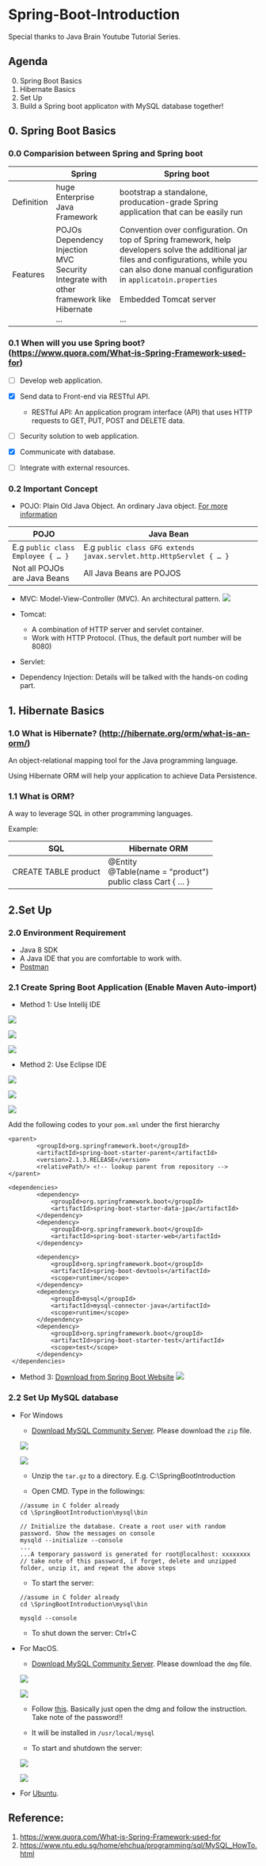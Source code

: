 # Spring-Boot-Introduction
Special thanks to Java Brain Youtube Tutorial Series.

## Agenda
0. Spring Boot Basics
1. Hibernate Basics
2. Set Up
3. Build a Spring boot applicaton with MySQL database together!

## 0. Spring Boot Basics

### 0.0 Comparision between Spring and Spring boot

|  | Spring | Spring boot|
| ------------- | ------------- | ------------- |
| Definition|  huge Enterprise Java Framework | bootstrap a standalone, producation-grade Spring application that can be easily run|
| Features|  POJOs<br> Dependency Injection<br> MVC<br> Security<br> Integrate with other framework like Hibernate <br> ...| Convention over configuration. On top of Spring framework, help developers solve the additional jar files and configurations, while you can also done manual configuration in `applicatoin.properties` <br><br> Embedded Tomcat server <br><br> ...|

### 0.1 When will you use Spring boot? (https://www.quora.com/What-is-Spring-Framework-used-for)

- [ ] Develop web application.

- [x] Send data to Front-end via RESTful API.
  - RESTful API: An application program interface (API) that uses HTTP requests to GET, PUT, POST and DELETE data.

- [ ] Security solution to web application.

- [x] Communicate with database.

- [ ] Integrate with external resources.

### 0.2 Important Concept

- POJO: Plain Old Java Object. An ordinary Java object. [For more information](https://www.geeksforgeeks.org/pojo-vs-java-beans/)

| POJO | Java Bean |
| ---- | ----- |
| E.g `public class Employee { … }` | E.g  `public class GFG extends javax.servlet.http.HttpServlet { … } `|
| Not all POJOs are Java Beans | All Java Beans are POJOS |


- MVC: Model-View-Controller (MVC). An architectural pattern.
![](https://github.com/LiMengyang990726/Spring-Boot-Introduction/blob/master/images/MVC.png)

- Tomcat:
  - A combination of HTTP server and servlet container.
  - Work with HTTP Protocol. (Thus, the default port number will be 8080)

- Servlet:

- Dependency Injection: Details will be talked with the hands-on coding part.

## 1. Hibernate Basics

### 1.0 What is Hibernate? (http://hibernate.org/orm/what-is-an-orm/)

An object-relational mapping tool for the Java programming language.

Using Hibernate ORM will help your application to achieve Data Persistence.

### 1.1 What is ORM?

A way to leverage SQL in other programming languages.

Example:

| SQL | Hibernate ORM |
|-----| --------------|
| CREATE TABLE product | @Entity<br>@Table(name = "product")<br>public class Cart { … } |

## 2.Set Up

### 2.0 Environment Requirement

- Java 8 SDK
- A Java IDE that you are comfortable to work with.
- [Postman](https://www.getpostman.com/downloads/)

### 2.1 Create Spring Boot Application (Enable Maven Auto-import)

- Method 1: Use Intellij IDE

![](https://github.com/LiMengyang990726/Spring-Boot-Introduction/blob/master/images/Step1.png)

![](https://github.com/LiMengyang990726/Spring-Boot-Introduction/blob/master/images/Step2.png)

![](https://github.com/LiMengyang990726/Spring-Boot-Introduction/blob/master/images/Step3.png)

- Method 2: Use Eclipse IDE

![](https://github.com/LiMengyang990726/Spring-Boot-Introduction/blob/master/images/EStep1.png)

![](https://github.com/LiMengyang990726/Spring-Boot-Introduction/blob/master/images/EStep2.png)

![](https://github.com/LiMengyang990726/Spring-Boot-Introduction/blob/master/images/EStep3.png)

Add the following codes to your `pom.xml` under the first hierarchy
```
<parent>
        <groupId>org.springframework.boot</groupId>
        <artifactId>spring-boot-starter-parent</artifactId>
        <version>2.1.3.RELEASE</version>
        <relativePath/> <!-- lookup parent from repository -->
</parent>

<dependencies>
        <dependency>
            <groupId>org.springframework.boot</groupId>
            <artifactId>spring-boot-starter-data-jpa</artifactId>
        </dependency>
        <dependency>
            <groupId>org.springframework.boot</groupId>
            <artifactId>spring-boot-starter-web</artifactId>
        </dependency>

        <dependency>
            <groupId>org.springframework.boot</groupId>
            <artifactId>spring-boot-devtools</artifactId>
            <scope>runtime</scope>
        </dependency>
        <dependency>
            <groupId>mysql</groupId>
            <artifactId>mysql-connector-java</artifactId>
            <scope>runtime</scope>
        </dependency>
        <dependency>
            <groupId>org.springframework.boot</groupId>
            <artifactId>spring-boot-starter-test</artifactId>
            <scope>test</scope>
        </dependency>
 </dependencies>
 ```

- Method 3: [Download from Spring Boot Website](https://start.spring.io/)
![](https://github.com/LiMengyang990726/Spring-Boot-Introduction/blob/master/images/IStep1.png)

### 2.2 Set Up MySQL database

- For Windows
  - [Download MySQL Community Server](https://dev.mysql.com/downloads/mysql/). Please download the `zip` file.
  
  ![](https://github.com/LiMengyang990726/Spring-Boot-Introduction/blob/master/images/MySQLWindows.png)
  
  ![](https://github.com/LiMengyang990726/Spring-Boot-Introduction/blob/master/images/MySQL1.png)
  
  - Unzip the `tar.gz` to a directory. E.g. C:\SpringBootIntroduction
  
  - Open CMD. Type in the followings:
  ```
  //assume in C folder already
  cd \SpringBootIntroduction\mysql\bin
  
  // Initialize the database. Create a root user with random password. Show the messages on console
  mysqld --initialize --console
  ...
  ...A temporary password is generated for root@localhost: xxxxxxxx // take note of this password, if forget, delete and unzipped folder, unzip it, and repeat the above steps
  ```
  - To start the server:
  ```
  //assume in C folder already
  cd \SpringBootIntroduction\mysql\bin
  
  mysqld --console
  ```
  - To shut down the server: Ctrl+C
  
- For MacOS.
  - [Download MySQL Community Server](https://dev.mysql.com/downloads/mysql/). Please download the `dmg` file.
  
  ![](https://github.com/LiMengyang990726/Spring-Boot-Introduction/blob/master/images/MySQLMac.png)
  
  ![](https://github.com/LiMengyang990726/Spring-Boot-Introduction/blob/master/images/MySQL1.png)
  
  -  Follow [this](https://dev.mysql.com/doc/refman/8.0/en/osx-installation-pkg.html). Basically just open the dmg and follow the instruction. Take note of the password!!
  
  - It will be installed in `/usr/local/mysql`
  
  - To start and shutdown the server: 
  
  ![](https://github.com/LiMengyang990726/Spring-Boot-Introduction/blob/master/images/MySQLMac1.png)
  
  ![](https://github.com/LiMengyang990726/Spring-Boot-Introduction/blob/master/images/MySQLMac2.png)
  
- For [Ubuntu](https://www.ntu.edu.sg/home/ehchua/programming/howto/Ubuntu_HowTo.html#mysql).
  
## Reference:
1. https://www.quora.com/What-is-Spring-Framework-used-for
2. https://www.ntu.edu.sg/home/ehchua/programming/sql/MySQL_HowTo.html
